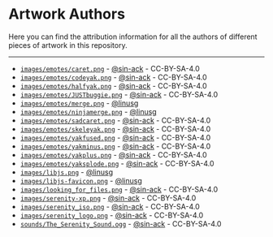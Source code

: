# Artwork Authors

Here you can find the attribution information for all the authors of different
pieces of artwork in this repository.

---

- [`images/emotes/caret.png`](images/emotes/caret.png) - [@sin-ack](https://github.com/sin-ack) - CC-BY-SA-4.0
- [`images/emotes/codeyak.png`](images/emotes/codeyak.png) - [@sin-ack](https://github.com/sin-ack) - CC-BY-SA-4.0
- [`images/emotes/halfyak.png`](images/emotes/halfyak.png) - [@sin-ack](https://github.com/sin-ack) - CC-BY-SA-4.0
- [`images/emotes/JUSTbuggie.png`](images/emotes/JUSTbuggie.png) - [@sin-ack](https://github.com/sin-ack) - CC-BY-SA-4.0
- [`images/emotes/merge.png`](images/emotes/merge.png) - [@linusg](https://github.com/linusg)
- [`images/emotes/ninjamerge.png`](images/emotes/ninjamerge.png) - [@linusg](https://github.com/linusg)
- [`images/emotes/sadcaret.png`](images/emotes/sadcaret.png) - [@sin-ack](https://github.com/sin-ack) - CC-BY-SA-4.0
- [`images/emotes/skeleyak.png`](images/emotes/skelebison.png) - [@sin-ack](https://github.com/sin-ack) - CC-BY-SA-4.0
- [`images/emotes/yakfused.png`](images/emotes/yakfused.png) - [@sin-ack](https://github.com/sin-ack) - CC-BY-SA-4.0
- [`images/emotes/yakminus.png`](images/emotes/yakminus.png) - [@sin-ack](https://github.com/sin-ack) - CC-BY-SA-4.0
- [`images/emotes/yakplus.png`](images/emotes/yakplus.png) - [@sin-ack](https://github.com/sin-ack) - CC-BY-SA-4.0
- [`images/emotes/yaksplode.png`](images/emotes/yaksplode.png) - [@sin-ack](https://github.com/sin-ack) - CC-BY-SA-4.0
- [`images/libjs.png`](images/libjs.png) - [@linusg](https://github.com/linusg)
- [`images/libjs-favicon.png`](images/libjs-favicon.png) - [@linusg](https://github.com/linusg)
- [`images/looking_for_files.png`](images/looking_for_files.png) - [@sin-ack](https://github.com/sin-ack) - CC-BY-SA-4.0
- [`images/serenity-xp.png`](images/serenity-xp.png) - [@sin-ack](https://github.com/sin-ack) - CC-BY-SA-4.0
- [`images/serenity_iso.png`](images/serenity_iso.png) - [@sin-ack](https://github.com/sin-ack) - CC-BY-SA-4.0
- [`images/serenity_logo.png`](images/serenity_logo.png) - [@sin-ack](https://github.com/sin-ack) - CC-BY-SA-4.0
- [`sounds/The_Serenity_Sound.ogg`](sounds/The_Serenity_Sound.ogg) - [@sin-ack](https://github.com/sin-ack) - CC-BY-SA-4.0
